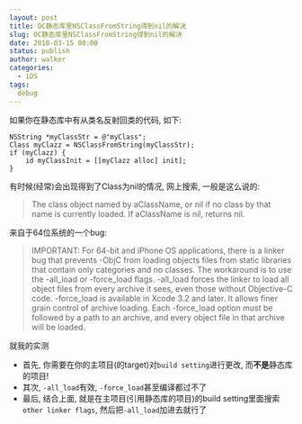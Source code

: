 ```yaml
---
layout: post
title: OC静态库里NSClassFromString得到nil的解决
slug: OC静态库里NSClassFromString得到nil的解决
date: 2018-03-15 00:00
status: publish
author: walker
categories: 
  - iOS
tags:
  debug
---
```


如果你在静态库中有从类名反射回类的代码, 如下:
```
NSString *myClassStr = @"myClass";  
Class myClazz = NSClassFromString(myClassStr);  
if (myClazz) {  
    id myClassInit = [[myClazz alloc] init];  
}
```
有时候(经常)会出现得到了Class为nil的情况, 网上搜索, 一般是这么说的:
>The class object named by aClassName, or nil if no class by that name is currently loaded. If aClassName is nil, returns nil.

来自于64位系统的一个bug:
>IMPORTANT: For 64-bit and iPhone OS applications, there is a linker bug that prevents -ObjC from loading objects files from static libraries that contain only categories and no classes. The workaround is to use the -all_load or -force_load flags. -all_load forces the linker to load all object files from every archive it sees, even those without Objective-C code. -force_load is available in Xcode 3.2 and later. It allows finer grain control of archive loading. Each -force_load option must be followed by a path to an archive, and every object file in that archive will be loaded.

就我的实测
+ 首先, 你需要在你的主项目(的target)对`build setting`进行更改, 而**不是**静态库的项目!
+ 其次, `-all_load`有效, `-force_load`甚至编译都过不了
+ 最后, 结合上面, 就是在主项目(引用静态库的项目)的build setting里面搜索`other linker flags`, 然后把`-all_load`加进去就行了
